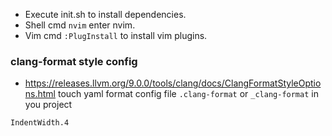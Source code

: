 - Execute init.sh to install dependencies.
- Shell cmd `nvim` enter nvim.
- Vim cmd `:PlugInstall` to install vim plugins.


### clang-format style config
- https://releases.llvm.org/9.0.0/tools/clang/docs/ClangFormatStyleOptions.html
touch yaml format config file `.clang-format` or `_clang-format` in you project
```
IndentWidth.4
```
